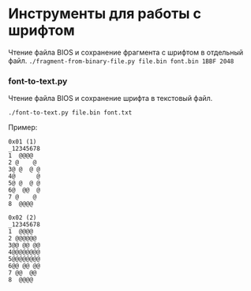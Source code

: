 # Инструменты для работы с шрифтом

Чтение файла BIOS и сохранение фрагмента с шрифтом в отдельный файл.
`./fragment-from-binary-file.py file.bin font.bin 1BBF 2048`

### font-to-text.py
Чтение файла BIOS и сохранение шрифта в текстовый файл.

`./font-to-text.py file.bin font.txt`

Пример:

    0x01 (1)
    _12345678
    1  @@@@
    2 @    @
    3@ @  @ @
    4@      @
    5@ @  @ @
    6@  @@  @
    7 @    @
    8  @@@@
    
    0x02 (2)
    _12345678
    1  @@@@
    2 @@@@@@
    3@@ @@ @@
    4@@@@@@@@
    5@@@@@@@@
    6@@ @@ @@
    7 @@  @@
    8  @@@@

